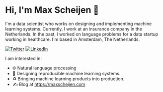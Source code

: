 # Hi, I'm Max Scheijen 👋

I'm a data scientist who works on designing and implementing machine learning systems. Currently, I work at an insurance company in the Netherlands. In the past, I worked on language problems for a data startup working in healthcare. I'm based in Amsterdam, The Netherlands. 

<a href="https://twitter.com/maxscheijen" target="_blank"><img alt="Twitter" src="https://img.shields.io/badge/twitter-%231DA1F2.svg?&style=for-the-badge&logo=twitter&logoColor=white" /></a>
<a href="https://www.linkedin.com/in/max-scheijen" target="_blank"><img alt="LinkedIn" src="https://img.shields.io/badge/linkedin-%230077B5.svg?&style=for-the-badge&logo=linkedin&logoColor=white" /></a>

I am interested in:

* 🌐  Natural language processing
* 🚀  Designing reproducible machine learning systems.
* ♻️  Bringing machine learning products into production.
* ✍️ Blog at https://maxscheijen.com
